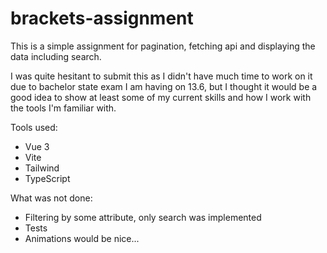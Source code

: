 # brackets-assignment

This is a simple assignment for pagination, fetching api and displaying the data including search.

I was quite hesitant to submit this as I didn't have much time to work on it due to bachelor state exam I am having on 13.6, but I thought it would be a good idea to show at least some of my current skills and how I work with the tools I'm familiar with.

Tools used:
- Vue 3
- Vite
- Tailwind
- TypeScript

What was not done:
- Filtering by some attribute, only search was implemented
- Tests
- Animations would be nice...
